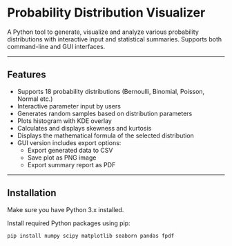# Probability Distribution Visualizer

A Python tool to generate, visualize and analyze various probability distributions with interactive input and statistical summaries. Supports both command-line and GUI interfaces.

---

## Features

- Supports 18 probability distributions (Bernoulli, Binomial, Poisson, Normal etc.)
- Interactive parameter input by users
- Generates random samples based on distribution parameters
- Plots histogram with KDE overlay
- Calculates and displays skewness and kurtosis
- Displays the mathematical formula of the selected distribution
- GUI version includes export options:
  - Export generated data to CSV
  - Save plot as PNG image
  - Export summary report as PDF

---

## Installation

Make sure you have Python 3.x installed.

Install required Python packages using pip:

```bash
pip install numpy scipy matplotlib seaborn pandas fpdf


